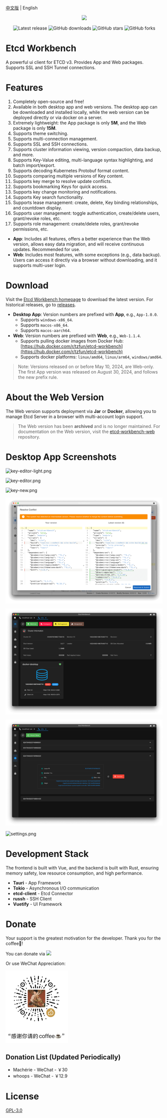 [中文版](./README_ZH.md) | English

<div align=center>
<img src=app/src-tauri/icons/macos/icon.png width=300/>

</div>

<div align=center>

![Latest release](https://img.shields.io/github/release/tzfun/etcd-workbench) ![GitHub downloads](https://img.shields.io/github/downloads/tzfun/etcd-workbench/total) ![GitHub stars](https://img.shields.io/github/stars/tzfun/etcd-workbench) ![GitHub forks](https://img.shields.io/github/forks/tzfun/etcd-workbench)

</div>

# Etcd Workbench

A powerful ui client for ETCD v3. Provides App and Web packages. Supports SSL and SSH Tunnel connections.

# Features

1. Completely open-source and free!
2. Available in both desktop app and web versions. The desktop app can be downloaded and installed locally, while the web version can be deployed directly or via docker on a server.
3. Extremely lightweight: the App package is only **5M**, and the Web package is only **15M**.
4. Supports theme switching.
5. Supports multi-connection management.
6. Supports SSL and SSH connections.
7. Supports cluster information viewing, version compaction, data backup, and more.
8. Supports Key-Value editing, multi-language syntax highlighting, and batch import/export.
9. Supports decoding Kubernetes Protobuf format content.
10. Supports comparing multiple versions of Key content.
11. Supports key merge to resolve update conflicts.
12. Supports bookmarking Keys for quick access.
13. Supports key change monitoring and notifications.
14. Supports Key search functionality.
15. Supports lease management: create, delete, Key binding relationships, and countdown display.
16. Supports user management: toggle authentication, create/delete users, grant/revoke roles, etc.
17. Supports role management: create/delete roles, grant/revoke permissions, etc.

- **App**: Includes all features, offers a better experience than the Web version, allows easy data migration, and will receive continuous updates. Recommended for use.
- **Web**: Includes most features, with some exceptions (e.g., data backup). Users can access it directly via a browser without downloading, and it supports multi-user login.

# Download

Visit the [Etcd Workbench homepage](https://tzfun.github.io/etcd-workbench/) to download the latest version. For historical releases, go to [releases](https://github.com/tzfun/etcd-workbench/releases).

- **Desktop App**: Version numbers are prefixed with **App**, e.g., `App-1.0.0`.
    - Supports `windows-x86_64`.
    - Supports `macos-x86_64`.
    - Supports `macos-aarch64`.
- **Web**: Version numbers are prefixed with **Web**, e.g., `Web-1.1.4`.
    - Supports pulling docker images from Docker Hub: [https://hub.docker.com/r/tzfun/etcd-workbench](https://hub.docker.com/r/tzfun/etcd-workbench)
    - Supports docker platforms: `linux/amd64`, `linux/arm64`, `windows/amd64`.

> Note: Versions released on or before May 10, 2024, are Web-only. The first App version was released on August 30, 2024, and follows the new prefix rule.

# About the Web Version

The Web version supports deployment via **Jar** or **Docker**, allowing you to manage Etcd Server in a browser with multi-account login support.

> The Web version has been **archived** and is no longer maintained. For documentation on the Web version, visit the [etcd-workbench-web](https://github.com/tzfun/etcd-workbench-web/) repository.

# Desktop App Screenshots

![key-editor-light.png](screenshot/app/key-editor-light.png)

![key-editor.png](screenshot/app/key-editor.png)

![key-new.png](screenshot/app/key-new.png)

![key-merge.png](screenshot/app/merge.png)

![cluster.png](screenshot/app/cluster.png)

![leases.png](screenshot/app/leases.png)

![settings.png](screenshot/app/settings.png)

# Development Stack

The frontend is built with Vue, and the backend is built with Rust, ensuring memory safety, low resource consumption, and high performance.

- **Tauri** - App Framework
- **Tokio** - Asynchronous I/O communication
- **etcd-client** - Etcd Connector
- **russh** - SSH Client
- **Vuetify** - UI Framework

# Donate

Your support is the greatest motivation for the developer. Thank you for the coffee🍵!

You can donate via
<a href=https://paypal.me/beifengtz>
<img src=https://www.paypalobjects.com/paypal-ui/logos/svg/paypal-color.svg width=80/>
</a>

Or use WeChat Appreciation:
<div>
<img src=app/public/donate-wechat.jpg width=200/>
</div>

## Donation List (Updated Periodically)
- Machérie - WeChat - ￥30
- whoops - WeChat - ￥12.9


# License

[GPL-3.0](LICENSE)
